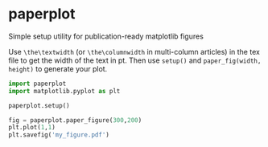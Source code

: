 paperplot
=========

Simple setup utility for publication-ready matplotlib figures

Use `\the\textwidth` (or `\the\columnwidth` in multi-column articles) in the tex file to get the width of the text in pt.
Then use `setup()` and `paper_fig(width, height)` to generate your plot.

```python
import paperplot
import matplotlib.pyplot as plt

paperplot.setup()

fig = paperplot.paper_figure(300,200)
plt.plot(1,1)
plt.savefig('my_figure.pdf')
```
